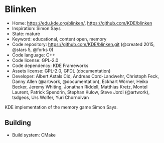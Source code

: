# Blinken

- Home: https://edu.kde.org/blinken/, https://github.com/KDE/blinken
- Inspiration: Simon Says
- State: mature
- Keyword: educational, content open, memory
- Code repository: https://github.com/KDE/blinken.git (@created 2015, @stars 5, @forks 0)
- Code language: C++
- Code license: GPL-2.0
- Code dependency: KDE Frameworks
- Assets license: GPL-2.0, GFDL (documentation)
- Developer: Albert Astals Cid, Andreas Cord-Landwehr, Christoph Feck, Danny Allen (@artwork, @documentation), Eckhart Wörner, Heiko Becker, Jeremy Whiting, Jonathan Riddell, Matthias Kretz, Montel Laurent, Patrick Spendrin, Stephan Kulow, Steve Jordi (@artwork), tsdgeos, Urs Wolfer, Yuri Chornoivan

KDE implementation of the memory game Simon Says.

## Building

- Build system: CMake
